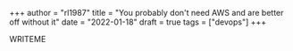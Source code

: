 +++
author = "rl1987"
title = "You probably don't need AWS and are better off without it"
date = "2022-01-18"
draft = true
tags = ["devops"]
+++

WRITEME
